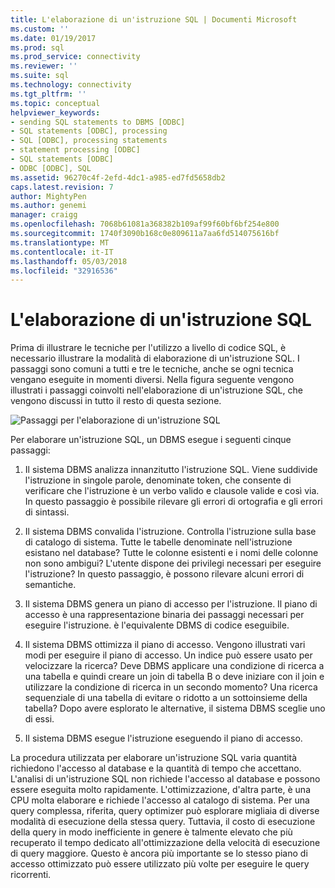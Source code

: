 ```yaml
---
title: L'elaborazione di un'istruzione SQL | Documenti Microsoft
ms.custom: ''
ms.date: 01/19/2017
ms.prod: sql
ms.prod_service: connectivity
ms.reviewer: ''
ms.suite: sql
ms.technology: connectivity
ms.tgt_pltfrm: ''
ms.topic: conceptual
helpviewer_keywords:
- sending SQL statements to DBMS [ODBC]
- SQL statements [ODBC], processing
- SQL [ODBC], processing statements
- statement processing [ODBC]
- SQL statements [ODBC]
- ODBC [ODBC], SQL
ms.assetid: 96270c4f-2efd-4dc1-a985-ed7fd5658db2
caps.latest.revision: 7
author: MightyPen
ms.author: genemi
manager: craigg
ms.openlocfilehash: 7068b61081a368382b109af99f60bf6bf254e800
ms.sourcegitcommit: 1740f3090b168c0e809611a7aa6fd514075616bf
ms.translationtype: MT
ms.contentlocale: it-IT
ms.lasthandoff: 05/03/2018
ms.locfileid: "32916536"
---
```

# <a name="processing-a-sql-statement"></a>L'elaborazione di un'istruzione SQL
Prima di illustrare le tecniche per l'utilizzo a livello di codice SQL, è necessario illustrare la modalità di elaborazione di un'istruzione SQL. I passaggi sono comuni a tutti e tre le tecniche, anche se ogni tecnica vengano eseguite in momenti diversi. Nella figura seguente vengono illustrati i passaggi coinvolti nell'elaborazione di un'istruzione SQL, che vengono discussi in tutto il resto di questa sezione.  
  
 ![Passaggi per l'elaborazione di un'istruzione SQL](../../odbc/reference/media/pr01.gif "pr01")  
  
 Per elaborare un'istruzione SQL, un DBMS esegue i seguenti cinque passaggi:  
  
1.  Il sistema DBMS analizza innanzitutto l'istruzione SQL. Viene suddivide l'istruzione in singole parole, denominate token, che consente di verificare che l'istruzione è un verbo valido e clausole valide e così via. In questo passaggio è possibile rilevare gli errori di ortografia e gli errori di sintassi.  
  
2.  Il sistema DBMS convalida l'istruzione. Controlla l'istruzione sulla base di catalogo di sistema. Tutte le tabelle denominate nell'istruzione esistano nel database? Tutte le colonne esistenti e i nomi delle colonne non sono ambigui? L'utente dispone dei privilegi necessari per eseguire l'istruzione? In questo passaggio, è possono rilevare alcuni errori di semantiche.  
  
3.  Il sistema DBMS genera un piano di accesso per l'istruzione. Il piano di accesso è una rappresentazione binaria dei passaggi necessari per eseguire l'istruzione. è l'equivalente DBMS di codice eseguibile.  
  
4.  Il sistema DBMS ottimizza il piano di accesso. Vengono illustrati vari modi per eseguire il piano di accesso. Un indice può essere usato per velocizzare la ricerca? Deve DBMS applicare una condizione di ricerca a una tabella e quindi creare un join di tabella B o deve iniziare con il join e utilizzare la condizione di ricerca in un secondo momento? Una ricerca sequenziale di una tabella di evitare o ridotto a un sottoinsieme della tabella? Dopo avere esplorato le alternative, il sistema DBMS sceglie uno di essi.  
  
5.  Il sistema DBMS esegue l'istruzione eseguendo il piano di accesso.  
  
 La procedura utilizzata per elaborare un'istruzione SQL varia quantità richiedono l'accesso al database e la quantità di tempo che accettano. L'analisi di un'istruzione SQL non richiede l'accesso al database e possono essere eseguita molto rapidamente. L'ottimizzazione, d'altra parte, è una CPU molta elaborare e richiede l'accesso al catalogo di sistema. Per una query complessa, riferita, query optimizer può esplorare migliaia di diverse modalità di esecuzione della stessa query. Tuttavia, il costo di esecuzione della query in modo inefficiente in genere è talmente elevato che più recuperato il tempo dedicato all'ottimizzazione della velocità di esecuzione di query maggiore. Questo è ancora più importante se lo stesso piano di accesso ottimizzato può essere utilizzato più volte per eseguire le query ricorrenti.

